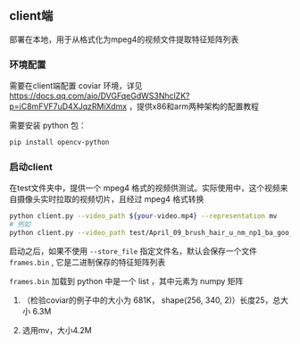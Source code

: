## client端

部署在本地，用于从格式化为mpeg4的视频文件提取特征矩阵列表

### 环境配置

需要在client端配置 coviar 环境，详见 https://docs.qq.com/aio/DVGFqeGdWS3NhclZK?p=iC8mFVF7uD4XJqzRMiXdmx ，提供x86和arm两种架构的配置教程

需要安装 python 包：

```bash
pip install opencv-python
```

### 启动client

在test文件夹中，提供一个 mpeg4 格式的视频供测试。实际使用中，这个视频来自摄像头实时拉取的视频切片，且经过 mpeg4 格式转换

```bash
python client.py --video_path ${your-video.mp4} --representation mv
# 例如
python client.py --video_path test/April_09_brush_hair_u_nm_np1_ba_goo_0.mp4 --representation mv
```

启动之后，如果不使用 `--store_file` 指定文件名，默认会保存一个文件 `frames.bin` , 它是二进制保存的特征矩阵列表

`frames.bin` 加载到 python 中是一个 list ，其中元素为 numpy 矩阵

1. （检验coviar的例子中的大小为 681K， shape(256, 340, 2)）长度25，总大小 6.3M

2. 选用mv，大小4.2M